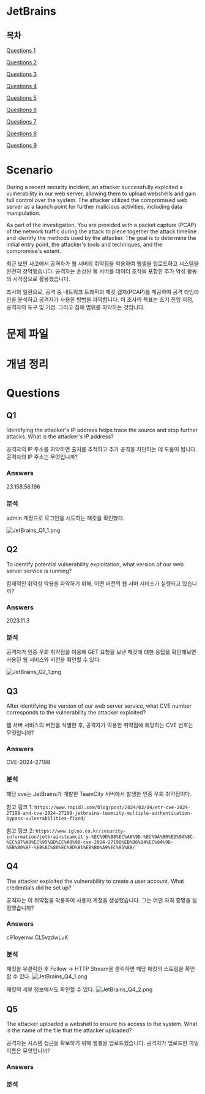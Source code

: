 # JetBrains

## 목차

[Questions 1](#q1)

[Questions 2](#q2)

[Questions 3](#q3)

[Questions 4](#q4)

[Questions 5](#q5)

[Questions 6](#q6)

[Questions 7](#q7)

[Questions 8](#q8)

[Questions 9](#q9)

# Scenario
During a recent security incident, an attacker successfully exploited a vulnerability in our web server, allowing them to upload webshells and gain full control over the system. The attacker utilized the compromised web server as a launch point for further malicious activities, including data manipulation. 

As part of the investigation, You are provided with a packet capture (PCAP) of the network traffic during the attack to piece together the attack timeline and identify the methods used by the attacker. The goal is to determine the initial entry point, the attacker's tools and techniques, and the compromise's extent.

최근 보안 사고에서 공격자가 웹 서버의 취약점을 악용하여 웹셸을 업로드하고 시스템을 완전히 장악했습니다. 공격자는 손상된 웹 서버를 데이터 조작을 포함한 추가 악성 활동의 시작점으로 활용했습니다.

조사의 일환으로, 공격 중 네트워크 트래픽의 패킷 캡처(PCAP)를 제공하여 공격 타임라인을 분석하고 공격자가 사용한 방법을 파악합니다. 이 조사의 목표는 초기 진입 지점, 공격자의 도구 및 기법, 그리고 침해 범위를 파악하는 것입니다.

# 문제 파일

# 개념 정리

# Questions

## Q1
Identifying the attacker's IP address helps trace the source and stop further attacks. What is the attacker's IP address?

공격자의 IP 주소를 파악하면 출처를 추적하고 추가 공격을 차단하는 데 도움이 됩니다. 공격자의 IP 주소는 무엇입니까?

### Answers
23.158.56.196

### 분석
admin 계정으로 로그인을 시도하는 패킷을 확인했다.

![JetBrains_Q1_1.png](./IMG/JetBrains_Q1_1.png)

## Q2
To identify potential vulnerability exploitation, what version of our web server service is running?

잠재적인 취약성 악용을 파악하기 위해, 어떤 버전의 웹 서버 서비스가 실행되고 있습니까?

### Answers
2023.11.3

### 분석
공격자가 인증 우회 취약점을 이용해 GET 요청을 보낸 패킷에 대한 응답을 확인해보면 사용된 웹 서비스와 버전을 확인할 수 있다.

![JetBrains_Q2_1.png](./IMG/JetBrains_Q2_1.png)

## Q3
After identifying the version of our web server service, what CVE number corresponds to the vulnerability the attacker exploited?

웹 서버 서비스의 버전을 식별한 후, 공격자가 악용한 취약점에 해당하는 CVE 번호는 무엇입니까?

### Answers
CVE-2024-27198

### 분석
해당 cve는 JetBrains가 개발한 TeamCity 서버에서 발생한 인증 우회 취약점이다.

참고 링크 1: `https://www.rapid7.com/blog/post/2024/03/04/etr-cve-2024-27198-and-cve-2024-27199-jetbrains-teamcity-multiple-authentication-bypass-vulnerabilities-fixed/`

참고 링크 2: `https://www.igloo.co.kr/security-information/jetbrainsteamcit y-%EC%9D%B8%EC%A6%9D-%EC%9A%B0%ED%9A%8C-%EC%B7%A8%EC%95%BD%EC%A0%90-cve-2024-27198%EB%B6%84%EC%84%9D-%EB%B0%8F-%EB%8C%80%EC%9D%91%EB%B0%A9%EC%95%88/`

## Q4
The attacker exploited the vulnerability to create a user account. What credentials did he set up?

공격자는 이 취약점을 악용하여 사용자 계정을 생성했습니다. 그는 어떤 자격 증명을 설정했습니까?

### Answers
c91oyemw:CL5vzdwLuK

### 분석
패킷을 우클릭한 후 Follow → HTTP Stream을 클릭하면 해당 패킷의 스트림을 확인할 수 있다.
![JetBrains_Q4_1.png](./IMG/JetBrains_Q4_1.png)

패킷의 세부 정보에서도 확인할 수 있다.
![JetBrains_Q4_2.png](./IMG/JetBrains_Q4_2.png)

## Q5
The attacker uploaded a webshell to ensure his access to the system. What is the name of the file that the attacker uploaded?

공격자는 시스템 접근을 확보하기 위해 웹셸을 업로드했습니다. 공격자가 업로드한 파일 이름은 무엇입니까?

### Answers


### 분석
